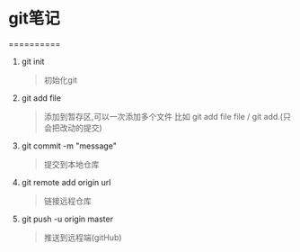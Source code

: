 # git笔记
==========

1. git init
	> 初始化git

2. git add file
	> 添加到暂存区,可以一次添加多个文件 比如 git add file file  / git add.(只会把改动的提交)

3. git commit -m "message"
	> 提交到本地仓库

4. git remote add origin url
	> 链接远程仓库

5. git push -u origin master
	> 推送到远程端(gitHub)